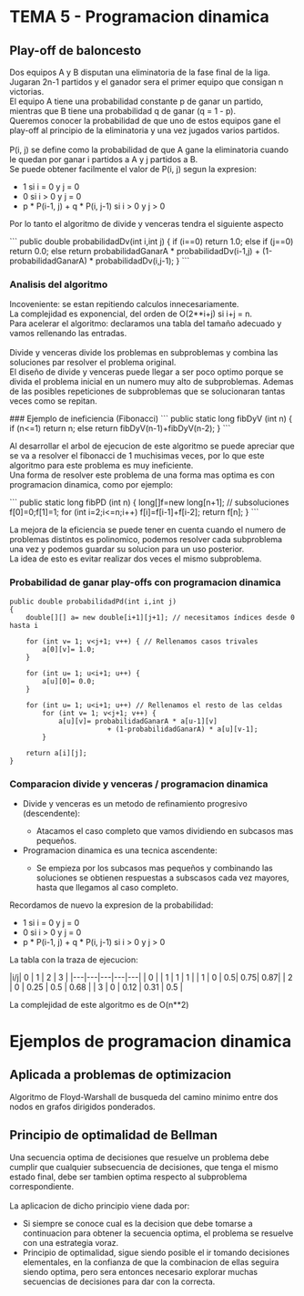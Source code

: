 # TEMA 5 - Programacion dinamica
## Play-off de baloncesto
<p>Dos equipos A y B disputan una eliminatoria de la fase final de la liga.<br>Jugaran 2n-1 partidos y el ganador sera el primer equipo que consigan n victorias.<br>El equipo A tiene una probabilidad constante p de ganar un partido, mientras que B tiene una probabilidad q de ganar (q = 1 - p).<br>Queremos conocer la probabilidad de que uno de estos equipos gane el play-off al principio de la eliminatoria y una vez jugados varios partidos.<br><br>P(i, j) se define como la probabilidad de que A gane la eliminatoria cuando le quedan por ganar i partidos a A y j partidos 
a B.<br>Se puede obtener facilmente el valor de P(i, j) segun la expresion:</p>
<ul>
<li>1 si i = 0 y j = 0</li>
<li>0 si i > 0 y j = 0</li>
<li>p * P(i-1, j) + q * P(i, j-1) si i > 0 y j > 0</li>
</ul>
<p> Por lo tanto el algoritmo de divide y venceras tendra el siguiente aspecto</p>
```
public double probabilidadDv(int i,int j)
{
	if (i==0)
		return 1.0;
	else
		if (j==0)
			return 0.0;
		else
			return probabilidadGanarA
			* probabilidadDv(i-1,j)
			+ (1-probabilidadGanarA)
			* probabilidadDv(i,j-1);
}
```

### Analisis del algoritmo
<p>Incoveniente: se estan repitiendo calculos innecesariamente.<br>La complejidad es exponencial, del orden de O(2**i+j) si i+j = n.<br>Para acelerar el algoritmo: declaramos una tabla del tamaño adecuado y vamos rellenando las entradas.<br><br>Divide y venceras divide los problemas en subproblemas y combina las soluciones par resolver el problema original.<br>El diseño de divide y venceras puede llegar a ser poco optimo porque se divida el problema inicial en un numero muy alto de subproblemas. Ademas de las posibles repeticiones de subproblemas que se solucionaran tantas veces como se repitan.</p>
### Ejemplo de ineficiencia (Fibonacci)
```
public static long fibDyV (int n)
{
	if (n<=1)
		return n;
	else return fibDyV(n-1)+fibDyV(n-2);
}
```
<p>Al desarrollar el arbol de ejecucion de este algoritmo se puede apreciar que se va a resolver el fibonacci de 1 muchisimas veces, por lo que este algoritmo para este problema es muy ineficiente.<br>Una forma de resolver este problema de una forma mas optima es con programacion dinamica, como por ejemplo:</p>
```
public static long fibPD (int n)
{
	long[]f=new long[n+1]; // subsoluciones
	f[0]=0;f[1]=1;
	for (int i=2;i<=n;i++)
		f[i]=f[i-1]+f[i-2];
	return f[n];
}
```
<p>La mejora de la eficiencia se puede tener en cuenta cuando el numero de problemas distintos es polinomico, podemos resolver cada subproblema una vez y podemos guardar su solucion para un uso posterior.<br>La idea de esto es evitar realizar dos veces el mismo subproblema.</p>

### Probabilidad de ganar play-offs con programacion dinamica
```
public double probabilidadPd(int i,int j)
{
	double[][] a= new double[i+1][j+1]; // necesitamos índices desde 0 hasta i
	
	for (int v= 1; v<j+1; v++) { // Rellenamos casos trivales
		a[0][v]= 1.0;
	}
	
	for (int u= 1; u<i+1; u++) {
		a[u][0]= 0.0;
	}
	
	for (int u= 1; u<i+1; u++) // Rellenamos el resto de las celdas
		for (int v= 1; v<j+1; v++) {
			a[u][v]= probabilidadGanarA * a[u-1][v]
						+ (1-probabilidadGanarA) * a[u][v-1];
		}
	
	return a[i][j];
}
```

### Comparacion divide y venceras / programacion dinamica
<ul>
<li>Divide y venceras es un metodo de refinamiento progresivo (descendente):</li>
	<ul>
	<li>Atacamos el caso completo que vamos dividiendo en subcasos mas pequeños.</li>
	</ul>
<li>Programacion dinamica es una tecnica ascendente:</li>
<ul>
	<li>Se empieza por los subcasos mas pequeños y combinando las soluciones se obtienen respuestas a subscasos cada vez mayores, hasta que llegamos al caso completo.</li>
	</ul>
</ul>
<p>Recordamos de nuevo la expresion de la probabilidad:</p>
<ul>
<li>1 si i = 0 y j = 0</li>
<li>0 si i > 0 y j = 0</li>
<li>p * P(i-1, j) + q * P(i, j-1) si i > 0 y j > 0</li>
</ul>
<p>La tabla con la traza de ejecucion:</p>
|i/j| 0 | 1 | 2 | 3 |
|---|---|---|---|---|
| 0 |   | 1 | 1 | 1 |
| 1 | 0 | 0.5| 0.75| 0.87|
| 2 | 0 | 0.25 | 0.5 | 0.68 |
| 3 | 0 | 0.12 | 0.31 | 0.5 |

<p> La complejidad de este algoritmo es de O(n**2)</p>

# Ejemplos de programacion dinamica
## Aplicada a problemas de optimizacion
<p>Algoritmo de Floyd-Warshall de busqueda del camino minimo entre dos nodos en grafos dirigidos ponderados.</p>

## Principio de optimalidad de Bellman
<p>Una secuencia optima de decisiones que resuelve un problema debe cumplir que cualquier subsecuencia de decisiones, que tenga el mismo estado final, debe ser tambien optima respecto al subproblema correspondiente.<br><br>La aplicacion de dicho principio viene dada por:</p>
<ul>
<li>Si siempre se conoce cual es la decision que debe tomarse a continuacion para obtener la secuencia optima, el problema se resuelve con una estrategia voraz.</li>
<li>Principio de optimalidad, sigue siendo posible el ir tomando decisiones elementales, en la confianza de que la combinacion de ellas seguira siendo optima, pero sera entonces necesario explorar muchas secuencias de decisiones para dar con la correcta.</li>
</ul>
